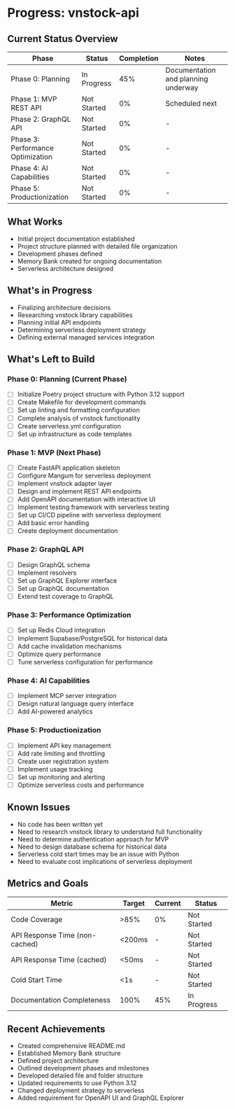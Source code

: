 # Progress: vnstock-api

## Current Status Overview

| Phase                             | Status      | Completion | Notes                               |
| --------------------------------- | ----------- | ---------- | ----------------------------------- |
| Phase 0: Planning                 | In Progress | 45%        | Documentation and planning underway |
| Phase 1: MVP REST API             | Not Started | 0%         | Scheduled next                      |
| Phase 2: GraphQL API              | Not Started | 0%         | -                                   |
| Phase 3: Performance Optimization | Not Started | 0%         | -                                   |
| Phase 4: AI Capabilities          | Not Started | 0%         | -                                   |
| Phase 5: Productionization        | Not Started | 0%         | -                                   |

## What Works

- Initial project documentation established
- Project structure planned with detailed file organization
- Development phases defined
- Memory Bank created for ongoing documentation
- Serverless architecture designed

## What's in Progress

- Finalizing architecture decisions
- Researching vnstock library capabilities
- Planning initial API endpoints
- Determining serverless deployment strategy
- Defining external managed services integration

## What's Left to Build

### Phase 0: Planning (Current Phase)

- [ ] Initialize Poetry project structure with Python 3.12 support
- [ ] Create Makefile for development commands
- [ ] Set up linting and formatting configuration
- [ ] Complete analysis of vnstock functionality
- [ ] Create serverless.yml configuration
- [ ] Set up infrastructure as code templates

### Phase 1: MVP (Next Phase)

- [ ] Create FastAPI application skeleton
- [ ] Configure Mangum for serverless deployment
- [ ] Implement vnstock adapter layer
- [ ] Design and implement REST API endpoints
- [ ] Add OpenAPI documentation with interactive UI
- [ ] Implement testing framework with serverless testing
- [ ] Set up CI/CD pipeline with serverless deployment
- [ ] Add basic error handling
- [ ] Create deployment documentation

### Phase 2: GraphQL API

- [ ] Design GraphQL schema
- [ ] Implement resolvers
- [ ] Set up GraphQL Explorer interface
- [ ] Set up GraphQL documentation
- [ ] Extend test coverage to GraphQL

### Phase 3: Performance Optimization

- [ ] Set up Redis Cloud integration
- [ ] Implement Supabase/PostgreSQL for historical data
- [ ] Add cache invalidation mechanisms
- [ ] Optimize query performance
- [ ] Tune serverless configuration for performance

### Phase 4: AI Capabilities

- [ ] Implement MCP server integration
- [ ] Design natural language query interface
- [ ] Add AI-powered analytics

### Phase 5: Productionization

- [ ] Implement API key management
- [ ] Add rate limiting and throttling
- [ ] Create user registration system
- [ ] Implement usage tracking
- [ ] Set up monitoring and alerting
- [ ] Optimize serverless costs and performance

## Known Issues

- No code has been written yet
- Need to research vnstock library to understand full functionality
- Need to determine authentication approach for MVP
- Need to design database schema for historical data
- Serverless cold start times may be an issue with Python
- Need to evaluate cost implications of serverless deployment

## Metrics and Goals

| Metric                         | Target | Current | Status      |
| ------------------------------ | ------ | ------- | ----------- |
| Code Coverage                  | >85%   | 0%      | Not Started |
| API Response Time (non-cached) | <200ms | -       | Not Started |
| API Response Time (cached)     | <50ms  | -       | Not Started |
| Cold Start Time                | <1s    | -       | Not Started |
| Documentation Completeness     | 100%   | 45%     | In Progress |

## Recent Achievements

- Created comprehensive README.md
- Established Memory Bank structure
- Defined project architecture
- Outlined development phases and milestones
- Developed detailed file and folder structure
- Updated requirements to use Python 3.12
- Changed deployment strategy to serverless
- Added requirement for OpenAPI UI and GraphQL Explorer
